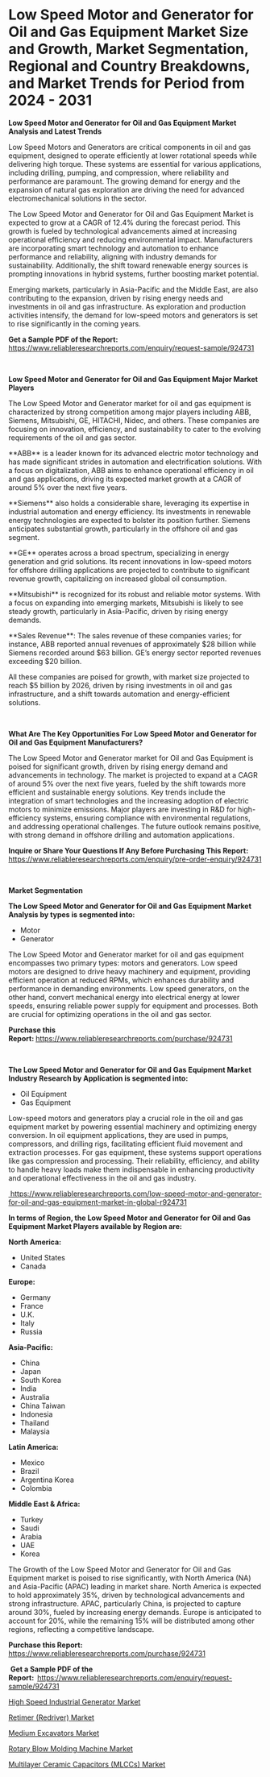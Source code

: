<p><h1>Low Speed Motor and Generator for Oil and Gas Equipment Market Size and Growth, Market Segmentation, Regional and Country Breakdowns, and Market Trends for Period from 2024 -  2031</h1></p><p><strong>Low Speed Motor and Generator for Oil and Gas Equipment Market Analysis and Latest Trends</strong></p>
<p><p>Low Speed Motors and Generators are critical components in oil and gas equipment, designed to operate efficiently at lower rotational speeds while delivering high torque. These systems are essential for various applications, including drilling, pumping, and compression, where reliability and performance are paramount. The growing demand for energy and the expansion of natural gas exploration are driving the need for advanced electromechanical solutions in the sector.</p><p>The Low Speed Motor and Generator for Oil and Gas Equipment Market is expected to grow at a CAGR of 12.4% during the forecast period. This growth is fueled by technological advancements aimed at increasing operational efficiency and reducing environmental impact. Manufacturers are incorporating smart technology and automation to enhance performance and reliability, aligning with industry demands for sustainability. Additionally, the shift toward renewable energy sources is prompting innovations in hybrid systems, further boosting market potential. </p><p>Emerging markets, particularly in Asia-Pacific and the Middle East, are also contributing to the expansion, driven by rising energy needs and investments in oil and gas infrastructure. As exploration and production activities intensify, the demand for low-speed motors and generators is set to rise significantly in the coming years.</p></p>
<p><strong>Get a Sample PDF of the Report:&nbsp;</strong> <a href="https://www.reliableresearchreports.com/enquiry/request-sample/924731?utm_campaign=37&utm_medium=2&utm_source=Github&utm_content=ia&utm_term=01102024&utm_id=low-speed-motor-and-generator-for-oil-and-gas-equipment">https://www.reliableresearchreports.com/enquiry/request-sample/924731</a></p>
<p>&nbsp;</p>
<p><strong>Low Speed Motor and Generator for Oil and Gas Equipment Major Market Players</strong></p>
<p><p>The Low Speed Motor and Generator market for oil and gas equipment is characterized by strong competition among major players including ABB, Siemens, Mitsubishi, GE, HITACHI, Nidec, and others. These companies are focusing on innovation, efficiency, and sustainability to cater to the evolving requirements of the oil and gas sector.</p><p>**ABB** is a leader known for its advanced electric motor technology and has made significant strides in automation and electrification solutions. With a focus on digitalization, ABB aims to enhance operational efficiency in oil and gas applications, driving its expected market growth at a CAGR of around 5% over the next five years.</p><p>**Siemens** also holds a considerable share, leveraging its expertise in industrial automation and energy efficiency. Its investments in renewable energy technologies are expected to bolster its position further. Siemens anticipates substantial growth, particularly in the offshore oil and gas segment.</p><p>**GE** operates across a broad spectrum, specializing in energy generation and grid solutions. Its recent innovations in low-speed motors for offshore drilling applications are projected to contribute to significant revenue growth, capitalizing on increased global oil consumption.</p><p>**Mitsubishi** is recognized for its robust and reliable motor systems. With a focus on expanding into emerging markets, Mitsubishi is likely to see steady growth, particularly in Asia-Pacific, driven by rising energy demands.</p><p>**Sales Revenue**: The sales revenue of these companies varies; for instance, ABB reported annual revenues of approximately $28 billion while Siemens recorded around $63 billion. GE’s energy sector reported revenues exceeding $20 billion.</p><p>All these companies are poised for growth, with market size projected to reach $5 billion by 2026, driven by rising investments in oil and gas infrastructure, and a shift towards automation and energy-efficient solutions.</p></p>
<p>&nbsp;</p>
<p><strong>What Are The Key Opportunities For Low Speed Motor and Generator for Oil and Gas Equipment Manufacturers?</strong></p>
<p><p>The Low Speed Motor and Generator market for Oil and Gas Equipment is poised for significant growth, driven by rising energy demand and advancements in technology. The market is projected to expand at a CAGR of around 5% over the next five years, fueled by the shift towards more efficient and sustainable energy solutions. Key trends include the integration of smart technologies and the increasing adoption of electric motors to minimize emissions. Major players are investing in R&D for high-efficiency systems, ensuring compliance with environmental regulations, and addressing operational challenges. The future outlook remains positive, with strong demand in offshore drilling and automation applications.</p></p>
<p><strong>Inquire or Share Your Questions If Any Before Purchasing This Report:</strong> <a href="https://www.reliableresearchreports.com/enquiry/pre-order-enquiry/924731?utm_campaign=37&utm_medium=2&utm_source=Github&utm_content=ia&utm_term=01102024&utm_id=low-speed-motor-and-generator-for-oil-and-gas-equipment">https://www.reliableresearchreports.com/enquiry/pre-order-enquiry/924731</a></p>
<p>&nbsp;</p>
<p><strong>Market Segmentation</strong></p>
<p><strong>The Low Speed Motor and Generator for Oil and Gas Equipment Market Analysis by types is segmented into:</strong></p>
<p><ul><li>Motor</li><li>Generator</li></ul></p>
<p><p>The Low Speed Motor and Generator market for oil and gas equipment encompasses two primary types: motors and generators. Low speed motors are designed to drive heavy machinery and equipment, providing efficient operation at reduced RPMs, which enhances durability and performance in demanding environments. Low speed generators, on the other hand, convert mechanical energy into electrical energy at lower speeds, ensuring reliable power supply for equipment and processes. Both are crucial for optimizing operations in the oil and gas sector.</p></p>
<p><strong>Purchase this Report:&nbsp;</strong><a href="https://www.reliableresearchreports.com/purchase/924731?utm_campaign=37&utm_medium=2&utm_source=Github&utm_content=ia&utm_term=01102024&utm_id=low-speed-motor-and-generator-for-oil-and-gas-equipment">https://www.reliableresearchreports.com/purchase/924731</a></p>
<p>&nbsp;</p>
<p><strong>The Low Speed Motor and Generator for Oil and Gas Equipment Market Industry Research by Application is segmented into:</strong></p>
<p><ul><li>Oil Equipment</li><li>Gas Equipment</li></ul></p>
<p><p>Low-speed motors and generators play a crucial role in the oil and gas equipment market by powering essential machinery and optimizing energy conversion. In oil equipment applications, they are used in pumps, compressors, and drilling rigs, facilitating efficient fluid movement and extraction processes. For gas equipment, these systems support operations like gas compression and processing. Their reliability, efficiency, and ability to handle heavy loads make them indispensable in enhancing productivity and operational effectiveness in the oil and gas industry.</p></p>
<p><a href="https://www.reliableresearchreports.com/low-speed-motor-and-generator-for-oil-and-gas-equipment-market-in-global-r924731?utm_campaign=37&utm_medium=2&utm_source=Github&utm_content=ia&utm_term=01102024&utm_id=low-speed-motor-and-generator-for-oil-and-gas-equipment">&nbsp;https://www.reliableresearchreports.com/low-speed-motor-and-generator-for-oil-and-gas-equipment-market-in-global-r924731</a></p>
<p><strong>In terms of Region, the Low Speed Motor and Generator for Oil and Gas Equipment Market Players available by Region are:</strong></p>
<p>
    <p> <strong> North America: </strong>
        <ul>
            <li>United States</li>
            <li>Canada</li>
        </ul>
        </p> 
    <p> <strong> Europe: </strong>
        <ul>
            <li>Germany</li>
            <li>France</li>
            <li>U.K.</li>
            <li>Italy</li>
            <li>Russia</li>
        </ul>
        </p> 
    <p> <strong> Asia-Pacific: </strong>
        <ul>
            <li>China</li>
            <li>Japan</li>
            <li>South Korea</li>
            <li>India</li>
            <li>Australia</li>
            <li>China Taiwan</li>
            <li>Indonesia</li>
            <li>Thailand</li>
            <li>Malaysia</li>
        </ul>
        </p> 
    <p> <strong> Latin America: </strong>
        <ul>
            <li>Mexico</li>
            <li>Brazil</li>
            <li>Argentina Korea</li>
            <li>Colombia</li>
        </ul>
        </p> 
    <p> <strong> Middle East & Africa: </strong>
        <ul>
            <li>Turkey</li>
            <li>Saudi</li>
            <li>Arabia</li>
            <li>UAE</li>
            <li>Korea</li>
        </ul>
    </p>
    </p>
<p><p>The Growth of the Low Speed Motor and Generator for Oil and Gas Equipment market is poised to rise significantly, with North America (NA) and Asia-Pacific (APAC) leading in market share. North America is expected to hold approximately 35%, driven by technological advancements and strong infrastructure. APAC, particularly China, is projected to capture around 30%, fueled by increasing energy demands. Europe is anticipated to account for 20%, while the remaining 15% will be distributed among other regions, reflecting a competitive landscape.</p></p>
<p><strong>Purchase this Report: </strong><a href="https://www.reliableresearchreports.com/purchase/924731?utm_campaign=37&utm_medium=2&utm_source=Github&utm_content=ia&utm_term=01102024&utm_id=low-speed-motor-and-generator-for-oil-and-gas-equipment">https://www.reliableresearchreports.com/purchase/924731</a></p>
<p>&nbsp;<strong>Get a Sample PDF of the Report:&nbsp;&nbsp;</strong><a href="https://www.reliableresearchreports.com/enquiry/request-sample/924731?utm_campaign=37&utm_medium=2&utm_source=Github&utm_content=ia&utm_term=01102024&utm_id=low-speed-motor-and-generator-for-oil-and-gas-equipment">https://www.reliableresearchreports.com/enquiry/request-sample/924731</a></p>
<p><strong></strong></p>
<p><p><a href="https://github.com/jennyt6m/Market-Research-Report-List-1/blob/main/high-speed-industrial-generator-market.md?utm_campaign=37&utm_medium=2&utm_source=Github&utm_content=ia&utm_term=01102024&utm_id=low-speed-motor-and-generator-for-oil-and-gas-equipment">High Speed Industrial Generator Market</a></p><p><a href="https://issuu.com/reportprime-2/docs/retimer-redriver-market-size-2030.p_19a19acd819465?utm_campaign=37&utm_medium=2&utm_source=Github&utm_content=ia&utm_term=01102024&utm_id=low-speed-motor-and-generator-for-oil-and-gas-equipment">Retimer (Redriver) Market</a></p><p><a href="https://www.linkedin.com/pulse/medium-excavators-market-trends-regional-insights-forecasted-rfqaf?utm_campaign=37&utm_medium=2&utm_source=Github&utm_content=ia&utm_term=01102024&utm_id=low-speed-motor-and-generator-for-oil-and-gas-equipment">Medium Excavators Market</a></p><p><a href="https://www.linkedin.com/pulse/global-rotary-blow-molding-machine-market-size-trends-analysis-vzpyf?utm_campaign=37&utm_medium=2&utm_source=Github&utm_content=ia&utm_term=01102024&utm_id=low-speed-motor-and-generator-for-oil-and-gas-equipment">Rotary Blow Molding Machine Market</a></p><p><a href="https://issuu.com/reportprime-2/docs/multilayer-ceramic-capacitors-mlccs_5de5c03bb6b60a?utm_campaign=37&utm_medium=2&utm_source=Github&utm_content=ia&utm_term=01102024&utm_id=low-speed-motor-and-generator-for-oil-and-gas-equipment">Multilayer Ceramic Capacitors (MLCCs) Market</a></p></p>